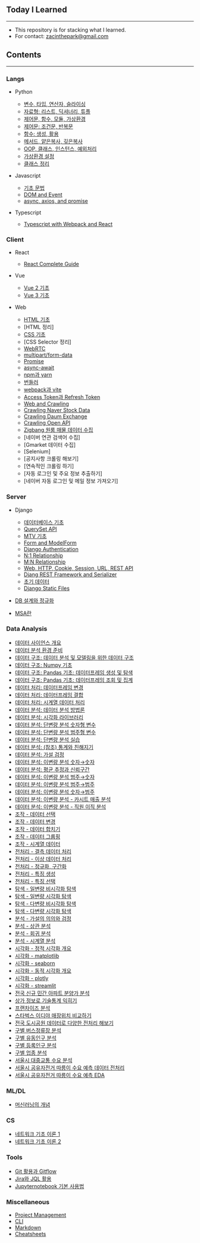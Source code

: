 ## Today I Learned

---

- This repository is for stacking what I learned.
- For contact: zacinthepark@gmail.com

## Contents

---

### Langs

- Python
    - [변수, 타입, 연산자, 슬라이싱](./langs/python/변수_타입_연산자_슬라이싱.md)
    - [자료형: 리스트, 딕셔너리, 튜플](./langs/python/자료형_리스트_딕셔너리_튜플.md)
    - [제어문, 함수, 모듈, 가상환경](./langs/python/제어문_함수_모듈_가상환경.md)
    - [제어문: 조건문, 반복문](./langs/python/제어문_조건문_반복문.md)
    - [함수: 생성, 활용](./langs/python/함수%20생성%20및%20활용.md)
    - [메서드, 얕은복사, 깊은복사](./langs/python/메서드_얕은복사_깊은복사.md)
    - [OOP, 클래스, 인스턴스, 예외처리](./langs/python/OOP_클래스_인스턴스_예외처리.md)
    - [가상환경 설정](./langs/python/가상환경%20설정.md)
    - [클래스 정리](./langs/python/클래스%20정리.md)

- Javascript
    - [기초 문법](./langs/javascript/basics.md)
    - [DOM and Event](./langs/javascript/dom-event.md)
    - [async, axios, and promise](./langs/javascript/async-axios-promise.md)

- Typescript
    - [Typescript with Webpack and React](./langs/typescript/README.md)

### Client

- React
    - [React Complete Guide](./client/react/react-guide/README.md)

- Vue
    - [Vue 2 기초](./client/vue/vue2/README.md)
    - [Vue 3 기초](./client/vue/vue3/README.md)

- Web
    - [HTML 기초](./client//web/html%20%EA%B8%B0%EC%B4%88.md)
    - [HTML 정리]
    - [CSS 기초](./client/web/css%20%EA%B8%B0%EC%B4%88.md)
    - [CSS Selector 정리]
    - [WebRTC](./client/web/WebRTC.md)
    - [multipart/form-data](./client/web/multipart-formdata.md)
    - [Promise](./client/web/Promise.md)
    - [async-await](./client/web/async-await.md)
    - [npm과 yarn](./client/web/npm%EA%B3%BC%20yarn.md)
    - [번들러](./client/web/%EB%B2%88%EB%93%A4%EB%9F%AC.md)
    - [webpack과 vite](./client/web/webpack%EA%B3%BC%20vite.md)
    - [Access Token과 Refresh Token](./client/web/Access-Token%EA%B3%BC%20Refresh-Token.md)
    - [Web and Crawling](./client/web/Web%20and%20Crawling.md)
    - [Crawling Naver Stock Data](./client/web/Crawling%20Naver%20Stock%20Data.md)
    - [Crawling Daum Exchange](./client/web/Crawling%20Daum%20Exchange.md)
    - [Crawling Open API](./client/web/Crawling%20Open%20API.md)
    - [Zigbang 원룸 매물 데이터 수집](./client/web/Crawling%20Zigbang%20Oneroom%20Data.md)
    - [네이버 연관 검색어 수집]
    - [Gmarket 데이터 수집]
    - [Selenium]
    - [공지사항 크롤링 해보기]
    - [연속적인 크롤링 하기]
    - [자동 로그인 및 주요 정보 추출하기]
    - [네이버 자동 로그인 및 메일 정보 가져오기]

### Server

- Django
    - [데이터베이스 기초](./server/django/%EB%8D%B0%EC%9D%B4%ED%84%B0%EB%B2%A0%EC%9D%B4%EC%8A%A4%20%EA%B8%B0%EC%B4%88.md)
    - [QuerySet API](./server/django/queryset-api.md)
    - [MTV 기초](./server/django/MTV%20%EA%B8%B0%EC%B4%88.md)
    - [Form and ModelForm](./server/django/form-and-modelform.md)
    - [Django Authentication](./server/django/django-authentication.md)
    - [N:1 Relationship](./server/django/n-1-relationship.md)
    - [M:N Relationship](./server/django/m-n-relationship.md)
    - [Web, HTTP, Cookie, Session, URL, REST API](./server/django/REST%20API.md)
    - [Djang REST Framework and Serializer](./server/django/DRF.md)
    - [초기 데이터](./server/django/%EC%B4%88%EA%B8%B0%20%EB%8D%B0%EC%9D%B4%ED%84%B0.md)
    - [Django Static Files](./server/django/django-static-files.md)

- [DB 설계와 정규화](./server/DB%20설계와%20정규화.md)
- [MSA란](./server/MSA%EB%9E%80.md)

### Data Analysis

- [데이터 사이언스 개요](./da/데이터%20사이언스%20개요.md)
- [데이터 분석 환경 준비](./da/데이터%20분석환경%20준비하기.md)
- [데이터 구조: 데이터 분석 및 모델링을 위한 데이터 구조](./da/데이터%20분석%20및%20모델링을%20위한%20데이터%20구조.md)
- [데이터 구조: Numpy 기초](./da/Numpy%20기초.md)
- [데이터 구조: Pandas 기초: 데이터프레임 생성 및 탐색](./da/Pandas%20기초%201.md)
- [데이터 구조: Pandas 기초: 데이터프레임 조회 및 집계](./da/Pandas%20기초%202.md)
- [데이터 처리: 데이터프레임 변경](./da/데이터프레임%20변경.md)
- [데이터 처리: 데이터프레임 결합](./da/데이터프레임%20결합.md)
- [데이터 처리: 시계열 데이터 처리](./da/시계열%20데이터%20처리.md)
- [데이터 분석: 데이터 분석 방법론](./da/데이터%20분석%20방법론.md)
- [데이터 분석: 시각화 라이브러리](./da/시각화%20라이브러리.md)
- [데이터 분석: 단변량 분석 숫자형 변수](./da/단변량%20분석%20숫자형%20변수.md)
- [데이터 분석: 단변량 분석 범주형 변수](./da/단변량%20분석%20범주형%20변수.md)
- [데이터 분석: 단변량 분석 실습](./da/단변량%20분석%20종합실습.md)
- [데이터 분석: (참조) 통계와 친해지기](./da/통계와%20친해지기.md)
- [데이터 분석: 가설 검정](./da/가설검정.md)
- [데이터 분석: 이변량 분석 숫자&rarr;숫자](./da/이변량%20분석%20숫자_숫자.md)
- [데이터 분석: 평균 추정과 신뢰구간](./da/평균%20추정과%20신뢰구간.md)
- [데이터 분석: 이변량 분석 범주&rarr;숫자](./da/이변량%20분석%20범주_숫자.md)
- [데이터 분석: 이변량 분석 범주&rarr;범주](./da/이변량%20분석%20범주_범주.md)
- [데이터 분석: 이변량 분석 숫자&rarr;범주](./da/이변량%20분석%20숫자_범주.md)
- [데이터 분석: 이변량 분석 - 카시트 매출 분석](./da/이변량%20분석%20카시트%20매출%20분석.md)
- [데이터 분석: 이변량 분석 - 직원 이직 분석](./da/이변량%20분석%20직원%20이직%20분석.md)
- [조작 - 데이터 선택](./da/데이터%20선택.md)
- [조작 - 데이터 변경](./da/데이터%20변경.md)
- [조작 - 데이터 합치기](./da/데이터%20합치기.md)
- [조작 - 데이터 그룹핑](./da/데이터%20그룹핑.md)
- [조작 - 시계열 데이터](./da/시계열%20데이터%20기초.md)
- [전처리 - 결측 데이터 처리](./da/데이터%20정제%20결측%20데이터%20처리.md)
- [전처리 - 이상 데이터 처리](./da/데이터%20정제%20이상%20데이터%20처리.md)
- [전처리 - 정규화, 구간화](./da/데이터%20변환%20정규화%20구간화.md)
- [전처리 - 특징 생성](./da/데이터%20변환%20특징%20생성.md)
- [전처리 - 특징 선택](./da/데이터%20변환%20특징%20선택.md)
- [탐색 - 일변량 비시각화 탐색](./da/일변량%20비시각화%20탐색.md)
- [탐색 - 일변량 시각화 탐색](./da/일변량%20시각화%20탐색.md)
- [탐색 - 다변량 비시각화 탐색](./da/다변량%20비시각화%20탐색.md)
- [탐색 - 다변량 시각화 탐색](./da/다변량%20시각화%20탐색.md)
- [분석 - 가설의 의의와 검정](./da/가설의%20의의와%20검정.md)
- [분석 - 상관 분석](./da/상관%20분석.md)
- [분석 - 회귀 분석](./da/회귀%20분석.md)
- [분석 - 시계열 분석](./da/시계열%20분석.md)
- [시각화 - 정적 시각화 개요](./da/정적%20시각화%20개요.md)
- [시각화 - matplotlib](./da/matplotlib%20활용.md)
- [시각화 - seaborn](./da/seaborn%20활용.md)
- [시각화 - 동적 시각화 개요](./da/동적%20시각화%20개요.md)
- [시각화 - plotly](./da/plotly%20활용.md)
- [시각화 - streamlit](./da/streamlit%20활용.md)
- [전국 신규 민간 아파트 분양가 분석](./da/전국%20신규%20민간%20아파트%20분양가%20분석.md)
- [상가 정보로 기술통계 익히기](./da/상가%20정보로%20기술통계%20익히기.md)
- [프랜차이즈 분석](./da/프랜차이즈%20분석.md)
- [스타벅스 이디야 매장위치 비교하기](./da/스타벅스%20이디야%20매장위치%20비교하기.md)
- [전국 도시공원 데이터로 다양한 전처리 해보기](./da/전국%20도시공원%20데이터로%20다양한%20전처리%20해보기.md)
- [구별 버스정류장 분석](./da/구별%20버스정류장%20분석.md)
- [구별 유동인구 분석](./da/구별%20유동인구%20분석.md)
- [구별 등록인구 분석](./da/구별%20등록인구%20분석.md)
- [구별 업종 분석](./da/구별%20업종%20분석.md)
- [서울시 대중교통 수요 분석](./da/서울시%20대중교통%20수요%20분석.md)
- [서울시 공유자전거 따릉이 수요 예측 데이터 전처리](./da/서울시%20공유자전거%20따릉이%20수요%20예측%20데이터%20전처리.md)
- [서울시 공유자전거 따릉이 수요 예측 EDA](./da/서울시%20공유자전거%20따릉이%20수요%20예측%20EDA.md)

### ML/DL

- [머신러닝의 개념](./mldl/머신러닝의%20개념.md)

### CS

- [네트워크 기초 이론 1](./cs/네트워크%20기초%20이론%201.md)
- [네트워크 기초 이론 2](./cs/네트워크%20기초%20이론%202.md)

### Tools

- [Git 활용과 Gitflow](./tools/Git%20활용과%20Gitflow.md)
- [Jira와 JQL 활용](./tools/Jira와%20JQL%20활용.md)
- [Jupyternotebook 기본 사용법](./tools/Jupyternotebook%20기본%20사용법.md)

### Miscellaneous

- [Project Management](./misc/project-management.md)
- [CLI](./misc/cli.md)
- [Markdown](./misc/markdown.md)
- [Cheatsheets](./misc/cheatsheets.md)
